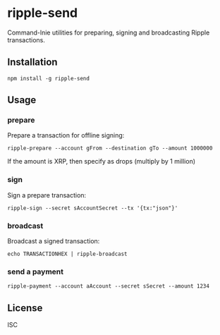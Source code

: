 ripple-send
===

Command-lnie utilities for preparing, signing and broadcasting Ripple transactions.

Installation
---

`npm install -g ripple-send`

Usage
---

### prepare

Prepare a transaction for offline signing:

```
ripple-prepare --account gFrom --destination gTo --amount 1000000
```

If the amount is XRP, then specify as drops (multiply by 1 million)

### sign

Sign a prepare transaction:

```
ripple-sign --secret sAccountSecret --tx '{tx:"json"}'
```

### broadcast

Broadcast a signed transaction:

```
echo TRANSACTIONHEX | ripple-broadcast
```

### send a payment

```
ripple-payment --account aAccount --secret sSecret --amount 1234
```

License
---

ISC

